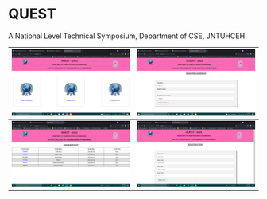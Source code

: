 
# QUEST
A National Level Technical Symposium, Department of CSE, JNTUHCEH.


![Home](screenshots/1.png) | ![2](screenshots/2.png)
--|--
![3](screenshots/3.png) | ![4](screenshots/4.png)
